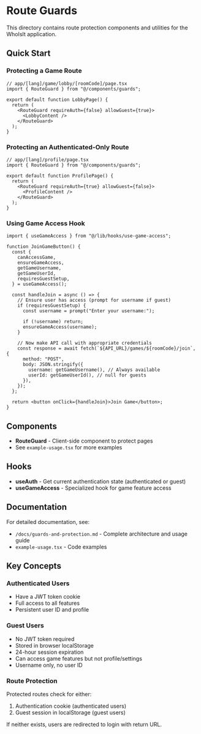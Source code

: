 # Route Guards

This directory contains route protection components and utilities for the WhoIsIt application.

## Quick Start

### Protecting a Game Route

```tsx
// app/[lang]/game/lobby/[roomCode]/page.tsx
import { RouteGuard } from "@/components/guards";

export default function LobbyPage() {
  return (
    <RouteGuard requireAuth={false} allowGuest={true}>
      <LobbyContent />
    </RouteGuard>
  );
}
```

### Protecting an Authenticated-Only Route

```tsx
// app/[lang]/profile/page.tsx
import { RouteGuard } from "@/components/guards";

export default function ProfilePage() {
  return (
    <RouteGuard requireAuth={true} allowGuest={false}>
      <ProfileContent />
    </RouteGuard>
  );
}
```

### Using Game Access Hook

```tsx
import { useGameAccess } from "@/lib/hooks/use-game-access";

function JoinGameButton() {
  const {
    canAccessGame,
    ensureGameAccess,
    getGameUsername,
    getGameUserId,
    requiresGuestSetup,
  } = useGameAccess();

  const handleJoin = async () => {
    // Ensure user has access (prompt for username if guest)
    if (requiresGuestSetup) {
      const username = prompt("Enter your username:");

      if (!username) return;
      ensureGameAccess(username);
    }

    // Now make API call with appropriate credentials
    const response = await fetch(`${API_URL}/games/${roomCode}/join`, {
      method: "POST",
      body: JSON.stringify({
        username: getGameUsername(), // Always available
        userId: getGameUserId(), // null for guests
      }),
    });
  };

  return <button onClick={handleJoin}>Join Game</button>;
}
```

## Components

- **RouteGuard** - Client-side component to protect pages
- See `example-usage.tsx` for more examples

## Hooks

- **useAuth** - Get current authentication state (authenticated or guest)
- **useGameAccess** - Specialized hook for game feature access

## Documentation

For detailed documentation, see:

- `/docs/guards-and-protection.md` - Complete architecture and usage guide
- `example-usage.tsx` - Code examples

## Key Concepts

### Authenticated Users

- Have a JWT token cookie
- Full access to all features
- Persistent user ID and profile

### Guest Users

- No JWT token required
- Stored in browser localStorage
- 24-hour session expiration
- Can access game features but not profile/settings
- Username only, no user ID

### Route Protection

Protected routes check for either:

1. Authentication cookie (authenticated users)
2. Guest session in localStorage (guest users)

If neither exists, users are redirected to login with return URL.
